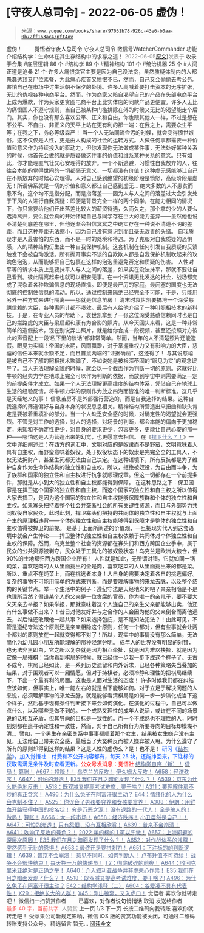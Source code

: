 # [守夜人总司令] - 2022-06-05 虚伪！

> 来源：[`www.yuque.com/books/share/97051b78-926c-43e6-b0aa-0b72ff163ac4/pft4ov`](https://www.yuque.com/books/share/97051b78-926c-43e6-b0aa-0b72ff163ac4/pft4ov)

<ne-p id="520f42f3293818f927861ebbd5b15da4_p_0" data-lake-id="520f42f3293818f927861ebbd5b15da4_p_0"><ne-text id="u07d96d1d" style="color: rgb(51, 51, 51);">虚伪！</ne-text></ne-p> <ne-p id="fefe612d909b57fd2dc78aa3ed0269e0" data-lake-id="fefe612d909b57fd2dc78aa3ed0269e0"><ne-text id="u94529526" ne-fontsize="12" style="color: rgb(255, 255, 255);">原创</ne-text><ne-text id="u5d5d40b8" ne-fontsize="14">觉悟者</ne-text><ne-text id="u9410338d" ne-fontsize="14">守夜人总司令</ne-text></ne-p> <ne-p id="901edb0a86bc9620cbce20239a4156a9" data-lake-id="901edb0a86bc9620cbce20239a4156a9"><ne-text id="uac62cdaa" ne-fontsize="14" ne-bold="true" style="color: rgb(51, 51, 51);">守夜人总司令</ne-text></ne-p> <ne-p id="caae2ab4b88e36f58cb2c75293b67481" data-lake-id="caae2ab4b88e36f58cb2c75293b67481"><ne-text id="ue7850d13" ne-fontsize="14" style="color: rgb(51, 51, 51);">微信号</ne-text><ne-text id="uae736681" ne-fontsize="14" style="color: rgb(51, 51, 51);">WatcherCommander</ne-text></ne-p> <ne-p id="2c3def018e884debb578fdbd40245bc5" data-lake-id="2c3def018e884debb578fdbd40245bc5"><ne-text id="u70cc37dd" ne-fontsize="14" style="color: rgb(51, 51, 51);">功能介绍</ne-text><ne-text id="u594218fd" ne-fontsize="14" style="color: rgb(51, 51, 51);">结构学：生命体在其生存结构中的求存之道！</ne-text></ne-p> <ne-p id="97f70b8bb01f307c600d51f7c8e650f2" data-lake-id="97f70b8bb01f307c600d51f7c8e650f2"><ne-text id="ub44810f7" style="color: rgb(140, 140, 140);">2022-06-05</ne-text>[<ne-text id="u5bab5e9f" ne-fontsize="14">原文</ne-text>](https://mp.weixin.qq.com/s?__biz=MzAxNDk1NjI2Mw==&mid=2247488528&idx=1&sn=041bf5c193f096b6551c0d5c5766ec8e&chksm=9b8a3798acfdbe8edef6f704c5f54e412541d707e1d9ad907e1fd34a4151fdb058e5920dd420#rd))<ne-text id="u351fa852" ne-fontsize="14" style="color: rgb(140, 140, 140);">发表于</ne-text></ne-p> <ne-p id="f36c55cf221bdc7a2a58234cc0d935bc" data-lake-id="f36c55cf221bdc7a2a58234cc0d935bc"><ne-text id="u36b3fc15" style="color: rgb(51, 51, 51);">收录于合集</ne-text></ne-p> <ne-p id="a99dea5b657314f491a03c191abbaa0c" data-lake-id="a99dea5b657314f491a03c191abbaa0c"><ne-text id="u7cb6bab4" style="color: rgb(51, 51, 51);">#底层逻辑 86 个</ne-text></ne-p> <ne-p id="c493e4e3d9020855d9e8d1b3b6be4d17" data-lake-id="c493e4e3d9020855d9e8d1b3b6be4d17"><ne-text id="ue8356441" style="color: rgb(51, 51, 51);">#结构学 89 个</ne-text></ne-p> <ne-p id="81cb0ad1f6b27ee1128747de86707e5e" data-lake-id="81cb0ad1f6b27ee1128747de86707e5e"><ne-text id="ub977c3ea" style="color: rgb(51, 51, 51);">#精神结构 101 个</ne-text></ne-p> <ne-p id="f91821559e10c9a42a0994a70e5e1609" data-lake-id="f91821559e10c9a42a0994a70e5e1609"><ne-text id="ub43379c6" style="color: rgb(51, 51, 51);">#统治机器 25 个</ne-text></ne-p> <ne-p id="64de78321695d81c5c89830f453e1aec" data-lake-id="64de78321695d81c5c89830f453e1aec"><ne-text id="u54180eb3" style="color: rgb(51, 51, 51);">#人间正道是沧桑 21 个</ne-text></ne-p> <ne-p id="4dab0274d8a9035dd6e558fbfda53dd5" data-lake-id="4dab0274d8a9035dd6e558fbfda53dd5"><ne-text id="ufca8a096" style="color: rgb(51, 51, 51);">许多人痛恨贪官主要是因为自己没法贪，虽然质疑体制内的人都愚蠢透顶又尸位素餐，为此痛心疾首又愤恨不已，然而，自己又会偷偷去考公务。害怕自己在市场中讨生活朝不保夕的处境。许多人高喊着要打击资本的无序扩张，无比的仇视各种电商平台。然而，作为商家又暗自渴望自己的产品在头部电商平台上成为爆款，作为买家更贪图电商平台上比实体店的同款产品更便宜。许多人无比的痛恨国人不遵守规则，当自己被某种门槛排除在外的时候又无比的渴望能走个后门。</ne-text><ne-text id="u6c4dc69e" ne-bold="true" style="color: rgb(51, 51, 51);">其实，你也没有那么喜欢公平、正义和自由，你也跟其他人一样，不过是想在不公平、不自由、非正义的天平上站在更有利的那一端：在我之上，需要众生平等；在我之下，务必等级森严！</ne-text></ne-p> <ne-p id="b2758a87766b435d6e6e3f77a32fc826" data-lake-id="b2758a87766b435d6e6e3f77a32fc826"><ne-text id="u5c625874" style="color: rgb(51, 51, 51);">当一个人无法同流合污的时候，就会变得愤世嫉俗。这不仅仅是人性，更是由人构成的社会的运转方式。</ne-text><ne-text id="u7ab18934" ne-bold="true" style="color: rgb(51, 51, 51);">人做任何事都需要一种价值和意义作为持续投入的驱动力，但你发现你无法做成某件事，无法处好某种关系的时候，你首先会做的就是质疑做这件事的价值和维系某种关系的意义。只有如此，你才能理直气壮又心安理得的放弃。一个不断逃避，习惯性自我放弃的人，往往会本能的觉得世间的一切都毫无意义，一切都没有价值！这种虚无感能够让自己在不断放弃的时候心安理得。人对自己感到绝望的初级阶段是愤怒，高级阶段是虚无！所谓佛系就是一切的价值和意义都让自己感到虚无…</ne-text></ne-p> <ne-p id="4295c5df417eb62c84bfe6e6e53a702d" data-lake-id="4295c5df417eb62c84bfe6e6e53a702d"><ne-text id="ufe8d47a8" style="color: rgb(51, 51, 51);">绝大多数的人不患贫而患不均，这个均不是指分配，而是指落差——因为人与人之间的落差过大会引发处于下风的人进行自我质疑：即便是背景完全一样的两个同学，在能力相同的情况下，你只需要给他们开出落差比较大的薪资待遇，久而久之，那个拿的少的人要么选择离开，要么就会真的开始怀疑自己与同学存在巨大的能力差异——虽然他也说不清楚到底差在哪里，但他逐渐会相信冥冥之中确实存在一种说不清道不明的差距，而且这种差距无法缩小，因为自己没有意识到而且毫无改善的头绪。</ne-text></ne-p> <ne-p id="ced35300d8d05f800d6471e8b32b2090" data-lake-id="ced35300d8d05f800d6471e8b32b2090"><ne-text id="ud4930756" style="color: rgb(51, 51, 51);">自我质疑才是人最害怕的东西，而不是一时的处境和待遇。为了克服对自我质疑的恐惧感，人的精神结构衍生出一种自我保护机制。这套机制在任何引发自我质疑的反馈触发下会被自动激活。所有抛开事实不谈的自欺欺人都是自我保护机制吹起来的玫瑰色泡泡，从而能够把自己包裹在这样的泡泡里避免否定和质疑的伤害。</ne-text></ne-p> <ne-p id="ef742de16e278bdff40448b0b41b6471" data-lake-id="ef742de16e278bdff40448b0b41b6471"><ne-text id="u3f5cfad5" style="color: rgb(51, 51, 51);">人性对平等的诉求本质上是要抹平人与人之间的落差，如果实在没法抹平，那就不要让自己看到。彼此隔离起来也就可以相安无事。在一个资讯无比发达的社会，战场都变成了混杂着各种欺骗信息的现场直播。即便是最严厉的家庭，最闭塞的国度也无法彻底的控制住信息的流动。所以，通过控制来隔绝已经完全不可能，于是，只能用另外一种方式来进行隔离——那就是信息茧房！</ne-text></ne-p> <ne-p id="a4389fc2e310f4269e7b904489cf9752" data-lake-id="a4389fc2e310f4269e7b904489cf9752"><ne-text id="u51d634a3" style="color: rgb(51, 51, 51);">清末时袁世凯要搞垮一个深受慈禧信赖的大臣，各种离间计都不凑效。最后有人给他介绍了一种叫照相技术的新科技。于是，在专业人员的帮助下，袁世凯拿到了一张这位深受慈禧信赖同时也是自己的拦路虎的大臣与梁启超和康有为合影的照片。从今天回头来看，这是一种非常简单的造假技术，现在别说弄出照片，就是给你合成一段视频，甚至还按照对方彼此的声音配上一段‘私下里的谈话”都非常简单。然而，当年的人不清楚照片还能造假。眼见为实嘛！帝国的末期，风雨飘渺，对于掌握重权力又有影响力的大臣，慈禧的信任本来就余额不足，而且首鼠两端的“证据确凿”，这还得了！</ne-text></ne-p> <ne-p id="7d8f52049e6016211b737f40a16d788a" data-lake-id="7d8f52049e6016211b737f40a16d788a"><ne-text id="u8f075c10" style="color: rgb(51, 51, 51);">与其说慈禧是被自己不了解的照相技术欺骗了，不如说她是被根深蒂固的“眼见为实”的观念误导了。当人无法理解全貌的时候，就会以一个截面作为判断一切的原则。这就好比牛顿的经典力学在地球上完全可以作为判断的依据，而放到宇宙中则需要满足一定的前提条件才成立。如果一个人无法理解更高维度的结构体系，凭借自己在地球上生活的经验反馈，将牛顿力学的原则作为放之四海而皆准的唯一判断标准。这几乎是天经地义的事！</ne-text></ne-p> <ne-p id="e7a9ce15dd34212fcb65d101ab39514f" data-lake-id="e7a9ce15dd34212fcb65d101ab39514f"><ne-text id="ufe21a951" style="color: rgb(51, 51, 51);">信息茧房不是外部强行营造的，而是自我选择的结果。这种自我选择的筛选偏好与自身本身的状况息息相关。精神结构所营造出来扭曲和缺失肯定是要被着重填补的部分。当一个人缺乏安全感的时候，对确定性的渴望就会更强烈。不管是对工作的选择，对人的选择，对场景的判断，都会本能的偏向于更加稳定，未知和不确定性更少，对自身的要求更少，包容更多，更能让自己心安的那一种——哪怕这是人为营造出来的幻觉，也更愿意去相信。</ne-text></ne-p> <ne-p id="911edf2e000fa42c55ef4011b9b179f2" data-lake-id="911edf2e000fa42c55ef4011b9b179f2"><ne-text id="u7b54433f" style="color: rgb(51, 51, 51);">在《</ne-text>[<ne-text id="ub012dc44" style="color: rgb(87, 107, 149);">捍卫什么？！</ne-text>](http://mp.weixin.qq.com/s?__biz=MzAxNDk1NjI2Mw==&mid=2247488519&idx=1&sn=06b98ba52df5b8d8157bc8488d22559b&chksm=9b8a378facfdbe99cc0f6f3df47fcfb5faf4f2311076753fb65a712dcfcb46b87e1df4028b84&scene=21#wechat_redirect)<ne-text id="ua536e52d" style="color: rgb(51, 51, 51);">》一文中详细阐述过：</ne-text><ne-text id="ub877681a" style="color: rgb(34, 34, 34);">在西方的词汇中，文明对应的是奴隶而不是野蛮，文明意味着人具有自主权，而野蛮意味着奴役。处于奴役状态下的奴隶是完完全全的工具人，不仅无法拥财产，甚至生死都无法由自己决定。在这种语境下，所有反抗都是为了维护自身作为生命体结构的独立性和自主权。所以，拒绝被奴役，为自由而斗争，为了族群和国家的独立性和自主权进行抗争就顺理成章。但这一切都存在一个前提条件，那就是从小到大的独立性和自主权都能得到保障。</ne-text></ne-p> <ne-p id="5e0052f8c6d66891a5d59ed93b2ac170" data-lake-id="5e0052f8c6d66891a5d59ed93b2ac170"><ne-text id="ue9b2a452" style="color: rgb(34, 34, 34);">在这种思路之下：</ne-text><ne-text id="u187dc1c2" ne-bold="true" style="color: rgb(34, 34, 34);">保卫国家是在捍卫这个国家的独立性和自主权，而这个国家的独立性和自主权之所以值得大家去捍卫，是因为这个国家的独立性和自主权能够保障族群和个体的独立性和自主权。</ne-text><ne-text id="u4cbf9be6" style="color: rgb(34, 34, 34);">如果寡头把持着整个社会并垄断社会的所有关键性资源，而且与外部势力共同奴役自家民众，此时此刻，捍卫寡头们把持的共同体的独立性和自主权就与上面产生的原理相违背——个体的独立性和自主权能够得到保障才是整体的独立性和自主权值得被捍卫的前提。</ne-text></ne-p> <ne-p id="df68eb5c60f1c942aa60e6d65441d207" data-lake-id="df68eb5c60f1c942aa60e6d65441d207"><ne-text id="u87d50fdd" style="color: rgb(34, 34, 34);">是基于上面所阐述的价值观，一旦把现实代入到这套语境中就会产生悖论——捍卫整体的独立性和自主权依赖于共同体对个体独立性和自主权的保障。然而，乌克兰整个社会的资源都在寡头们和西方跨国企业手中，属于民众的公共资源被剥夺，民众处于工具化的被奴役状态！乌克兰是欧洲大粮仓，但 90%的土地都归西方跨国企业所有！</ne-text></ne-p> <ne-p id="e291babc8d72fcf25985148940a6a410" data-lake-id="e291babc8d72fcf25985148940a6a410"><ne-text id="ue86aefac" style="color: rgb(34, 34, 34);">人性就是如此，无所谓对错。它就如同一锅炖菜，喜欢吃肉的人从里面挑出的全是肉，喜欢吃菜的人从里面挑出来的都是菜。所以，重点不在炖菜上，而在挑选者本身！人自身的需要决定着各自的挑选偏好。</ne-text></ne-p> <ne-p id="f8bbba39d9c7e20bc241e71f783927f2" data-lake-id="f8bbba39d9c7e20bc241e71f783927f2"><ne-text id="u4d6ad03d" style="color: rgb(34, 34, 34);">复杂的事物不可能用简单的方式来判断，而是要理解事物的来龙去脉，以及整个结构的关键节点。举一个生活中的例子：遵纪守法是天经地义的吧？亲亲相隐是不是也理所当然？假设某个人的父亲是一位贪腐的官员，作为唯一的亲儿子，要不要大义灭亲去举报？如果举报，那就意味着这个人连自己的亲生父亲都能够出卖，他还有什么事做不出来？！昔日对他友好并与之合作的人会因为他的父亲倒台而离他远去，以后谁还敢跟他一起共事？如果选择包庇，是不是知法犯法？！由此可见，不管是遵纪守法这个原则还是亲亲相隐这个原则，任何一个都对，但有些事就会让两个都对的原则放在一起就变得都不对了！所以，现实中的事情没有那么简单，无法简化为幼儿园小朋友所能理解的那种泾渭分明。</ne-text></ne-p> <ne-p id="39cd3507baadd56ed67e4c9ff66fba22" data-lake-id="39cd3507baadd56ed67e4c9ff66fba22"><ne-text id="u889f209f" style="color: rgb(34, 34, 34);">成年人的世界没有明显的对错，也无法非黑即白，它之所以复杂就是因为相互牵扯，就是因为难以抉择，就是因为它像一局残棋：当你看到棋局的时候，就已经你一步我一步下成这个样子了。无古不成今，棋局已经如此，是一系列历史遗留和内外诉求，已经各种策略失当叠加的结果，对于围观者可以一厢情愿，但对于持棋者，必须冷静和理性的把棋局继续下，下出一个最有利的局面。这也是人面对生活的态度！</ne-text></ne-p> <ne-p id="f1a0243fa31264c2e999c1569992f373" data-lake-id="f1a0243fa31264c2e999c1569992f373"><ne-text id="u5fc582c6" style="color: rgb(34, 34, 34);">许多时候我们都在纠结应该如何，但事实上，唯一能左右的就是当下能够如何。对于立足于解决问题的人来说，必须理解事物的来龙去脉，就是能够看清棋局是如何一步一步演化成当下这个样子，然后基于现有条件判断接下来会如何演化。在演化的过程中，自己可以做点什么，以及哪些是做不到的。</ne-text><ne-text id="ue8627a0a" ne-bold="true" style="color: rgb(34, 34, 34);">一个成熟又理性的成年人说话，或许在不同的场景说的话相互矛盾，但其导向的目标是一致性的。而一个不成熟也不理性的人，时时刻刻都在追寻确定性和一致性，然而，对于自己所有行为所要导向的目标却模糊不清… </ne-text> <ne-text id="ua0ba5504" style="color: rgb(34, 34, 34);">譬如，一个男生在亲密关系中事事都顺着那个女生，结果被女生嫌弃没有主见，无法给自己带来安全感，最后当了大冤种反而被人嫌弃被人甩。为什么遵守了所有的原则却得到这样的结果？这是人性的虚伪么？是！也不是！</ne-text></ne-p> <ne-p id="7d3a13eccc849fbc515e7fb1a08f3fd8" data-lake-id="7d3a13eccc849fbc515e7fb1a08f3fd8"><ne-text id="ufebd962e" ne-bold="true" style="color: rgb(0, 82, 255);">研习《</ne-text>[<ne-text id="ufc10a28c" ne-bold="true" style="color: rgb(87, 107, 149);">结构学</ne-text>](https://mp.weixin.qq.com/mp/appmsgalbum?action=getalbum&album_id=1318317199878225920&__biz=MzAxNDk1NjI2Mw==#wechat_redirect)<ne-text id="udb8504d4" ne-bold="true" style="color: rgb(0, 82, 255);">》，加入觉悟社：付费和不公开内容都有，每天 25 块，还能挣回来，下注标的获取需满足条件及时查看更新。</ne-text><ne-text id="u032b58eb" ne-bold="true" style="color: rgb(255, 0, 0);">公众号发消息：觉悟社</ne-text></ne-p> <ne-p id="430fcee39a2d5ee245c4e20b857065fd" data-lake-id="430fcee39a2d5ee245c4e20b857065fd">[<ne-text id="u5b72371c" ne-bold="true" style="color: rgb(87, 107, 149);">结构学自序（新）！</ne-text>](http://mp.weixin.qq.com/s?__biz=MzIzMDYwOTM0Mg==&mid=2247485283&idx=1&sn=aa2b8554b8e5040f8f959636feaa06a3&chksm=e8b19fb2dfc616a430aa381b8da0815311244e694a69809cd92d0602ac34cfe5f1f419b3745e&scene=21#wechat_redirect)</ne-p> <ne-p id="68f263db28438ecfc69ecd000565a8c7" data-lake-id="68f263db28438ecfc69ecd000565a8c7">[<ne-text id="u44a6a8c4" ne-bold="true" style="color: rgb(87, 107, 149);">做局！</ne-text>](http://mp.weixin.qq.com/s?__biz=MzAxNDk1NjI2Mw==&mid=2247488230&idx=1&sn=86e717386c0aa06a0a4bbf4f9ec117aa&chksm=9b8a316eacfdb878aae8ed4ea6817620cc3ac62d7815fdfd85606464c3f2d79fcf2ce72dec77&scene=21#wechat_redirect)</ne-p> <ne-p id="fd3a65f057811dd7cb98b5e0b67ce0a4" data-lake-id="fd3a65f057811dd7cb98b5e0b67ce0a4">[<ne-text id="uf13908de" ne-bold="true" style="color: rgb(87, 107, 149);">算账！</ne-text>](http://mp.weixin.qq.com/s?__biz=MzAxNDk1NjI2Mw==&mid=2247488259&idx=1&sn=2b72f3c0199cdacaa8e48eb9ad30f809&chksm=9b8a308bacfdb99d72ebcd3aaf0015c889b88f4598b093719ee8765aa8be3b3caaad95a445ae&scene=21#wechat_redirect)</ne-p> <ne-p id="28c678b3bbc9ac45c944a737e4ce1065" data-lake-id="28c678b3bbc9ac45c944a737e4ce1065">[<ne-text id="uf388130a" ne-bold="true" style="color: rgb(87, 107, 149);">A667：投降！！</ne-text>](http://mp.weixin.qq.com/s?__biz=MzIzMDYwOTM0Mg==&mid=2247487227&idx=1&sn=3567bf6c0c6612ccf84993824f8cc40f&chksm=e8b1962adfc61f3cff8d335a562ea28615e58579d460d2f65148f46a6311ad5257411d96f655&scene=21#wechat_redirect)</ne-p> <ne-p id="723e31f30f84f5e69cfc769d8401a4d2" data-lake-id="723e31f30f84f5e69cfc769d8401a4d2">[<ne-text id="uf3945c69" ne-bold="true" style="color: rgb(87, 107, 149);">乌克兰的反攻！</ne-text>](http://mp.weixin.qq.com/s?__biz=MzIzMDYwOTM0Mg==&mid=2247487192&idx=1&sn=02b41bfa6bcfa8c503bac90158886b86&chksm=e8b19609dfc61f1fdb5a8fa6032a0013cd18ff59bdaf308e99096f08813d3b24cc6f361dac6d&scene=21#wechat_redirect)</ne-p> <ne-p id="91a49405c7dcb18cbd3ba71388a6dc43" data-lake-id="91a49405c7dcb18cbd3ba71388a6dc43">[<ne-text id="uacd22e78" ne-bold="true" style="color: rgb(87, 107, 149);">伊久姆大反攻！</ne-text>](http://mp.weixin.qq.com/s?__biz=MzIzMDYwOTM0Mg==&mid=2247487223&idx=1&sn=ab3169d841cb6e53507fb5ede0eca8bc&chksm=e8b19626dfc61f306c1786e5cd2a2898cc68c6809f9a8a6b0b16a5891a233ac2653038772039&scene=21#wechat_redirect)</ne-p> <ne-p id="639d1770023af98fd2e4f1c917281546" data-lake-id="639d1770023af98fd2e4f1c917281546">[<ne-text id="u6393f2bf" ne-bold="true" style="color: rgb(87, 107, 149);">A658：经济秩序！</ne-text>](http://mp.weixin.qq.com/s?__biz=MzIzMDYwOTM0Mg==&mid=2247487179&idx=1&sn=12ad76a2b6a86d4dc52eb515f2b00500&chksm=e8b1961adfc61f0c30f16b60b87e2fcd3142b4a788c2ae81604f02182574c50b54c1d9e2974d&scene=21#wechat_redirect)</ne-p> <ne-p id="eb158bed0958e27c7cde7af24dc8b02b" data-lake-id="eb158bed0958e27c7cde7af24dc8b02b">[<ne-text id="uf397697b" style="color: rgb(87, 107, 149);">A647：可怕的渗透！</ne-text>](http://mp.weixin.qq.com/s?__biz=MzAxNDk1NjI2Mw==&mid=2247488112&idx=1&sn=d2cdb1bbea5f7a7248e4ba132c2ad922&chksm=9b8a31f8acfdb8ee225327ff157e56571bbf63b8958ad6c47d7da000b5da90fa01379222c8e1&scene=21#wechat_redirect)</ne-p> <ne-p id="a0ec5fc95287c2f64347559b97b9fb2e" data-lake-id="a0ec5fc95287c2f64347559b97b9fb2e">[<ne-text id="ub3b60d26" ne-bold="true" style="color: rgb(87, 107, 149);">E35:我们在月之暗面发现了什么？！</ne-text>](http://mp.weixin.qq.com/s?__biz=MzIzMDYwOTM0Mg==&mid=2247486632&idx=1&sn=170aeff87eb36dce354c8b2437f4b27f&chksm=e8b19479dfc61d6f08e6492954a528f20387fe2fa925747cf2b504d2bc69084f24495e972e41&scene=21#wechat_redirect)</ne-p> <ne-p id="f686328d684b388e9856ca250e115917" data-lake-id="f686328d684b388e9856ca250e115917">[<ne-text id="u9aed7efc" style="color: rgb(87, 107, 149);">A539：京东为什么能绝地反击！</ne-text>](http://mp.weixin.qq.com/s?__biz=MzIzMDYwOTM0Mg==&mid=2247486752&idx=1&sn=3a967e3288db5b7d924e36914086e534&chksm=e8b195f1dfc61ce7c971386eb678d7da286167d0f52fdd51989049844b0a550cc58e00552d2e&scene=21#wechat_redirect)</ne-p> <ne-p id="ccca654c3fde3339d79e23cb38ffb52c" data-lake-id="ccca654c3fde3339d79e23cb38ffb52c">[<ne-text id="u21aadc57" ne-bold="true" style="color: rgb(87, 107, 149);">A518：既双减又提高考试难度，要干啥？!</ne-text>](http://mp.weixin.qq.com/s?__biz=MzIzMDYwOTM0Mg==&mid=2247486528&idx=1&sn=837ef39e3c0b47ac84d5096690555ae7&chksm=e8b19491dfc61d87292daf575c1e7c95b3f0543f313b65c7ad4ab369603833704304ec7451d7&scene=21#wechat_redirect)</ne-p> <ne-p id="90f433eab1365686306bd133d4cc26b3" data-lake-id="90f433eab1365686306bd133d4cc26b3">[<ne-text id="ufafd3957" style="color: rgb(87, 107, 149);">A311：要理解住房不炒的真正含义！</ne-text>](http://mp.weixin.qq.com/s?__biz=MzIzMDYwOTM0Mg==&mid=2247484959&idx=1&sn=090583ec50bfd9febec1de463c2672f6&chksm=e8b19ecedfc617d8629080f6745c8de013cfe875de26eef6767b2d5c10782650223ed15f807b&scene=21#wechat_redirect)</ne-p> <ne-p id="fa023db3f9c053813dceb3eca48f4be0" data-lake-id="fa023db3f9c053813dceb3eca48f4be0">[<ne-text id="u5ac02c59" style="color: rgb(87, 107, 149);">A496：为什么兔子在阿富汗很主动？</ne-text>](http://mp.weixin.qq.com/s?__biz=MzIzMDYwOTM0Mg==&mid=2247486278&idx=1&sn=40d09857088bebd3c70bec1c7a500f06&chksm=e8b19397dfc61a810125242c8e395330f934390eb50bd54053ecd3f31ddc91de4e429c0f693a&scene=21#wechat_redirect)</ne-p> <ne-p id="5cd2b52d75879dd578d047e48036e279" data-lake-id="5cd2b52d75879dd578d047e48036e279">[<ne-text id="u5f80a718" style="color: rgb(87, 107, 149);">E44：情绪化的人为什么会克制不住？！</ne-text>](http://mp.weixin.qq.com/s?__biz=MzIzMDYwOTM0Mg==&mid=2247487062&idx=1&sn=c1af22f2f5d1e79f7245b826bfaf1f30&chksm=e8b19687dfc61f91468cf22b77c0e221d45054df37b2b602c331eb328b5d46802c69e0d87722&scene=21#wechat_redirect)</ne-p> <ne-p id="01fb4d005b4ccaa78adf947f3627d3cc" data-lake-id="01fb4d005b4ccaa78adf947f3627d3cc">[<ne-text id="udc8c39cd" style="color: rgb(87, 107, 149);">A525：你误会了男孩要穷养和女孩要富养！</ne-text>](http://mp.weixin.qq.com/s?__biz=MzIzMDYwOTM0Mg==&mid=2247486714&idx=1&sn=693d4c55ab2f0ecdebf06c4807848908&chksm=e8b1942bdfc61d3d1d76c11adb860b1b02f1ab58e48ba3349677a44a563764e09d7eb35f930d&scene=21#wechat_redirect)</ne-p> <ne-p id="0e7ae49c67d4fae4dac121b96b5b7c65" data-lake-id="0e7ae49c67d4fae4dac121b96b5b7c65">[<ne-text id="u1d69dbbc" style="color: rgb(87, 107, 149);">A388：伊朗：用鲜血开路获得中国的投名状！</ne-text>](http://mp.weixin.qq.com/s?__biz=MzIzMDYwOTM0Mg==&mid=2247485591&idx=1&sn=a8443453e3caf1f201006eeec8e6e539&chksm=e8b19046dfc61950e63e29bb93049ce90b3228913e9ecee99a2f01b8fdda7cd8966a054241a9&scene=21#wechat_redirect)</ne-p> <ne-p id="e05fa6305fcc88924dd114f028176fec" data-lake-id="e05fa6305fcc88924dd114f028176fec">[<ne-text id="u56d46b89" style="color: rgb(87, 107, 149);">穷是万恶之源！</ne-text>](http://mp.weixin.qq.com/s?__biz=MzAxNDk1NjI2Mw==&mid=2247483823&idx=1&sn=e54ebe9891b302dc0bf1815c76ccf8b7&chksm=9b8a2227acfdab31a05e273addd9159d4b8263d58d3c58bf214841c8189157519719c3427306&scene=21#wechat_redirect)</ne-p> <ne-p id="24d30505af634f1a552221c953e243d7" data-lake-id="24d30505af634f1a552221c953e243d7">[<ne-text id="ud22bfa5f" style="color: rgb(87, 107, 149);">没有退路的一代人！</ne-text>](http://mp.weixin.qq.com/s?__biz=MzAxNDk1NjI2Mw==&mid=2247486533&idx=1&sn=a0d5cce0656aad467148e0642eb85a00&chksm=9b8a2fcdacfda6db79857186e953a089baf1fb678b2b071cf101c5a26e7fb9768474c94243ca&scene=21#wechat_redirect)</ne-p> <ne-p id="d74a15ce0ba09f488507e1138688fa46" data-lake-id="d74a15ce0ba09f488507e1138688fa46">[<ne-text id="ueb5aa14e" style="color: rgb(87, 107, 149);">全是骗人的！</ne-text>](http://mp.weixin.qq.com/s?__biz=MzAxNDk1NjI2Mw==&mid=2247488130&idx=1&sn=5fe267832478f7d2cb6b09a120555e5b&chksm=9b8a310aacfdb81c8fc93b00e05cfdaa2da89f21513f198ae2233f007a4f9e7747c86595239c&scene=21#wechat_redirect)</ne-p> <ne-p id="00e8f3fdb4b7d694ca7bcc818e4e2836" data-lake-id="00e8f3fdb4b7d694ca7bcc818e4e2836">[<ne-text id="ue4061ae8" style="color: rgb(87, 107, 149);">做局！</ne-text>](http://mp.weixin.qq.com/s?__biz=MzAxNDk1NjI2Mw==&mid=2247488230&idx=1&sn=86e717386c0aa06a0a4bbf4f9ec117aa&chksm=9b8a316eacfdb878aae8ed4ea6817620cc3ac62d7815fdfd85606464c3f2d79fcf2ce72dec77&scene=21#wechat_redirect)</ne-p> <ne-p id="dd9a3b243ed73958573ea011a4709f8b" data-lake-id="dd9a3b243ed73958573ea011a4709f8b">[<ne-text id="ue039a11b" style="color: rgb(87, 107, 149);">算账！</ne-text>](http://mp.weixin.qq.com/s?__biz=MzAxNDk1NjI2Mw==&mid=2247488259&idx=1&sn=2b72f3c0199cdacaa8e48eb9ad30f809&chksm=9b8a308bacfdb99d72ebcd3aaf0015c889b88f4598b093719ee8765aa8be3b3caaad95a445ae&scene=21#wechat_redirect)</ne-p> <ne-p id="b87c8e5191089f870f0bd816e2559db2" data-lake-id="b87c8e5191089f870f0bd816e2559db2">[<ne-text id="u7e1b83f3" style="color: rgb(87, 107, 149);">A666：大一统市场！</ne-text>](http://mp.weixin.qq.com/s?__biz=MzIzMDYwOTM0Mg==&mid=2247487245&idx=1&sn=f82b8a48375f5a816678a056d1ca0aae&chksm=e8b197dcdfc61eca787ba08a03a27d2e0a2e58c1c8564fe0548d2a1ff46509f8f377893e2728&scene=21#wechat_redirect)</ne-p> <ne-p id="1683236e55a94a70fce7bf7cb36b6acd" data-lake-id="1683236e55a94a70fce7bf7cb36b6acd">[<ne-text id="u0c99bd6b" ne-bold="true" style="color: rgb(87, 107, 149);">A658：经济秩序！</ne-text>](http://mp.weixin.qq.com/s?__biz=MzIzMDYwOTM0Mg==&mid=2247487179&idx=1&sn=12ad76a2b6a86d4dc52eb515f2b00500&chksm=e8b1961adfc61f0c30f16b60b87e2fcd3142b4a788c2ae81604f02182574c50b54c1d9e2974d&scene=21#wechat_redirect)</ne-p> <ne-p id="10eb2e0879754eab5993de6f871a39ae" data-lake-id="10eb2e0879754eab5993de6f871a39ae">[<ne-text id="u6e59f312" style="color: rgb(87, 107, 149);">小丑居然是自己！！</ne-text>](http://mp.weixin.qq.com/s?__biz=MzAxNDk1NjI2Mw==&mid=2247488135&idx=1&sn=55e611eea7203a0b5db03bf97ef6fb53&chksm=9b8a310facfdb8195803cc833b8defe1a107a60b9014e10d7b91f809a2d7781c820ae84f9e9a&scene=21#wechat_redirect)</ne-p> <ne-p id="f2ee0dc7fdc366b282e6436ee424c973" data-lake-id="f2ee0dc7fdc366b282e6436ee424c973">[<ne-text id="uc4eb715a" style="color: rgb(87, 107, 149);">A647：可怕的渗透！</ne-text>](http://mp.weixin.qq.com/s?__biz=MzAxNDk1NjI2Mw==&mid=2247488112&idx=1&sn=d2cdb1bbea5f7a7248e4ba132c2ad922&chksm=9b8a31f8acfdb8ee225327ff157e56571bbf63b8958ad6c47d7da000b5da90fa01379222c8e1&scene=21#wechat_redirect)</ne-p> <ne-p id="41a6e67925c106121539124c440844a6" data-lake-id="41a6e67925c106121539124c440844a6">[<ne-text id="ubb1a77ce" style="color: rgb(87, 107, 149);">只有怨恨，没有互相欣赏！</ne-text>](http://mp.weixin.qq.com/s?__biz=MzAxNDk1NjI2Mw==&mid=2247488211&idx=1&sn=73ad89d15a2aaee80830cc5c69de6c58&chksm=9b8a315bacfdb84d0bfeb48b3a272efbc5bd4a109ba8c183dbbc75aa85e0a62dec457694d9eb&scene=21#wechat_redirect)</ne-p> <ne-p id="d9b874580b06cf7549fa1b586e1616b4" data-lake-id="d9b874580b06cf7549fa1b586e1616b4">[<ne-text id="ue2eb4b8a" ne-bold="true" style="color: rgb(87, 107, 149);">A639：普京不会崩溃！</ne-text>](http://mp.weixin.qq.com/s?__biz=MzAxNDk1NjI2Mw==&mid=2247488084&idx=1&sn=7c8d1370795dc6496c224b27c0137762&chksm=9b8a31dcacfdb8ca47772d583074c0ce9e16f2a9a2d3a27359cb26cb851d21da814506f6a3df&scene=21#wechat_redirect)</ne-p> <ne-p id="d1b55cbb11e492590a33f46893a9ea49" data-lake-id="d1b55cbb11e492590a33f46893a9ea49">[<ne-text id="ued0e8644" ne-bold="true" style="color: rgb(87, 107, 149);">A641：吹响了反攻的号角？！</ne-text>](http://mp.weixin.qq.com/s?__biz=MzAxNDk1NjI2Mw==&mid=2247488089&idx=1&sn=c532b7b5b38bb03828c600669804f8cc&chksm=9b8a31d1acfdb8c77d656a7aaf9d77c03603864118e10553cfdfde1061229392a21ea728b8b0&scene=21#wechat_redirect)</ne-p> <ne-p id="ec1c3af0dac26c75f3c57b75f414820e" data-lake-id="ec1c3af0dac26c75f3c57b75f414820e">[<ne-text id="ue14c20a5" style="color: rgb(87, 107, 149);">2022 年的标的 1 可以先撤！</ne-text>](http://mp.weixin.qq.com/s?__biz=MzAxNDk1NjI2Mw==&mid=2247488307&idx=1&sn=53e8829e2dee94d286e18bd6ee007c50&chksm=9b8a30bbacfdb9ada1b207e0e256b291b5e39bda02967f32247cac4ff11654ed8f85721d3b6a&scene=21#wechat_redirect)</ne-p> <ne-p id="5d4edfb5234cdf38181eb11ef174c50b" data-lake-id="5d4edfb5234cdf38181eb11ef174c50b">[<ne-text id="u8a7f51f2" style="color: rgb(87, 107, 149);">A657：上海问题的深层次原因！</ne-text>](http://mp.weixin.qq.com/s?__biz=MzAxNDk1NjI2Mw==&mid=2247488340&idx=1&sn=bb9bfe020176a436e7cad11092756510&chksm=9b8a30dcacfdb9ca404fcb8fa4a5d9f0c13d42875763a9f8ccc28b3c8d9f3fa0868c968026c4&scene=21#wechat_redirect)</ne-p> <ne-p id="186def1119ebb2b7ae11a17b77349abe" data-lake-id="186def1119ebb2b7ae11a17b77349abe">[<ne-text id="uf4f851e5" ne-bold="true" style="color: rgb(87, 107, 149);">E35:我们在月之暗面发现了什么？！</ne-text>](http://mp.weixin.qq.com/s?__biz=MzIzMDYwOTM0Mg==&mid=2247486632&idx=1&sn=170aeff87eb36dce354c8b2437f4b27f&chksm=e8b19479dfc61d6f08e6492954a528f20387fe2fa925747cf2b504d2bc69084f24495e972e41&scene=21#wechat_redirect)</ne-p> <ne-p id="2249d03454e065ad186e768419c2d399" data-lake-id="2249d03454e065ad186e768419c2d399">[<ne-text id="u645404d5" style="color: rgb(87, 107, 149);">A652：对作战体系的浅释！</ne-text>](http://mp.weixin.qq.com/s?__biz=MzAxNDk1NjI2Mw==&mid=2247488275&idx=1&sn=9e3ef60d6200664ea8d0eb547ba86709&chksm=9b8a309bacfdb98d5443735b057b83eae59864631e24f285972c496290ca378b2bbf5f6ab94f&scene=21#wechat_redirect)</ne-p> <ne-p id="4948eaed6bec713dda2f1abf0ca2ce91" data-lake-id="4948eaed6bec713dda2f1abf0ca2ce91">[<ne-text id="u06a483e3" style="color: rgb(87, 107, 149);">突然感到无比的恐惧！</ne-text>](http://mp.weixin.qq.com/s?__biz=MzAxNDk1NjI2Mw==&mid=2247488317&idx=1&sn=d702e629c4c60c02610df2bc5ca43f72&chksm=9b8a30b5acfdb9a3c17a37b060013361b6f4de3e53e66b2942efd9b00d32692ab63859e68dcd&scene=21#wechat_redirect)</ne-p> <ne-p id="2504997105eb9345066fce43a1a982d5" data-lake-id="2504997105eb9345066fce43a1a982d5">[<ne-text id="ub5d291e3" style="color: rgb(87, 107, 149);">A653：最终还是要拼刺刀！</ne-text>](http://mp.weixin.qq.com/s?__biz=MzAxNDk1NjI2Mw==&mid=2247488287&idx=1&sn=a06675f122e711c5d227a76bf61b4c2a&chksm=9b8a3097acfdb98177c380ec03bf9c0225bbc33bc6846dd2840cc3ac1f93b279ffe6f61c90c7&scene=21#wechat_redirect)</ne-p> <ne-p id="5974c1d0ca1657bac2b8dff7bb73dac0" data-lake-id="5974c1d0ca1657bac2b8dff7bb73dac0">[<ne-text id="ua37db63c" style="color: rgb(87, 107, 149);">A651：下注标的的判断逻辑！</ne-text>](http://mp.weixin.qq.com/s?__biz=MzAxNDk1NjI2Mw==&mid=2247488267&idx=1&sn=575aa2951897037ac2b4438cfca0e6ac&chksm=9b8a3083acfdb9953506ee664bf136a7509dadff35769dd996f3f34a992e1eff0d49e186e3cb&scene=21#wechat_redirect)</ne-p> <ne-p id="1c172cc0243106a5edcd6003bc1efa6c" data-lake-id="1c172cc0243106a5edcd6003bc1efa6c">[<ne-text id="uef278c47" style="color: rgb(87, 107, 149);">A639：普京不会崩溃！</ne-text>](http://mp.weixin.qq.com/s?__biz=MzAxNDk1NjI2Mw==&mid=2247488084&idx=1&sn=7c8d1370795dc6496c224b27c0137762&chksm=9b8a31dcacfdb8ca47772d583074c0ce9e16f2a9a2d3a27359cb26cb851d21da814506f6a3df&scene=21#wechat_redirect)</ne-p> <ne-p id="0919708d2049dae29be62852cae9b924" data-lake-id="0919708d2049dae29be62852cae9b924">[<ne-text id="ua08f95df" style="color: rgb(87, 107, 149);">意见不同时，如何判断人！</ne-text>](http://mp.weixin.qq.com/s?__biz=MzAxNDk1NjI2Mw==&mid=2247488223&idx=1&sn=4860be32308a7b853142c8d799d2b678&chksm=9b8a3157acfdb841242ae974e7ea0dc1582191bb60e7ad12f98c37506e7ddcd62410d67707fc&scene=21#wechat_redirect)</ne-p> <ne-p id="c585cb6f384233759f1cea6cb03230a5" data-lake-id="c585cb6f384233759f1cea6cb03230a5">[<ne-text id="ua0e15ec3" style="color: rgb(87, 107, 149);">卢布升值不可持续！</ne-text>](https://mp.weixin.qq.com/s?__biz=MzAxNDk1NjI2Mw==&mid=2247488186&idx=1&sn=bbaac79bae71799e8140c217bbb9a108&scene=21#wechat_redirect)</ne-p> <ne-p id="ca484ad2f047ad1707beae09f805ecbb" data-lake-id="ca484ad2f047ad1707beae09f805ecbb">[<ne-text id="ub3f32a21" style="color: rgb(87, 107, 149);">战争不会很快结束！</ne-text>](https://mp.weixin.qq.com/s?__biz=MzAxNDk1NjI2Mw==&mid=2247488182&idx=1&sn=3d07cd83b71988dd378865d6e40adbec&scene=21#wechat_redirect)</ne-p> <ne-p id="834b3fd918e107012d529b72db6edeaa" data-lake-id="834b3fd918e107012d529b72db6edeaa">[<ne-text id="u52ad0088" style="color: rgb(87, 107, 149);">每天挣一万的快递员！</ne-text>](http://mp.weixin.qq.com/s?__biz=MzAxNDk1NjI2Mw==&mid=2247488271&idx=1&sn=9115c88f9395acc716687773c9ed6a08&chksm=9b8a3087acfdb9913982c31f3b629f39b9c42dd89579cd53d92508fc7f69af6c752cc5b9ba90&scene=21#wechat_redirect)</ne-p> <ne-p id="9cb977356e179cf398dbab61c75dcfa4" data-lake-id="9cb977356e179cf398dbab61c75dcfa4">[<ne-text id="u5edd4a59" style="color: rgb(87, 107, 149);">T2：彻底破碎的前夜！</ne-text>](http://mp.weixin.qq.com/s?__biz=MzAxNDk1NjI2Mw==&mid=2247488278&idx=1&sn=c42101c9a0c0511fef22322ddbdab45c&chksm=9b8a309eacfdb98893b2ce26720b8293337822bddcfdd3ee7972f7b10c09f6627341477879f2&scene=21#wechat_redirect)</ne-p> <ne-p id="f92a0441975484253f1d6b3f2fbf42dc" data-lake-id="f92a0441975484253f1d6b3f2fbf42dc">[<ne-text id="uc78a612c" ne-bold="true" style="color: rgb(87, 107, 149);">A644：收回克里米亚绝对是正确之举！</ne-text>](http://mp.weixin.qq.com/s?__biz=MzIzMDYwOTM0Mg==&mid=2247487112&idx=1&sn=c116d6a79085ad9fe413f42170eca23a&chksm=e8b19659dfc61f4fdb34ac71a7efb0994e7e3c07f7e8b75f34c646b05293f27d2e21423efc1a&scene=21#wechat_redirect)</ne-p> <ne-p id="a1654b069fbf0332232655785faca6d2" data-lake-id="a1654b069fbf0332232655785faca6d2">[<ne-text id="u36a05689" ne-bold="true" style="color: rgb(87, 107, 149);">A640：介入叙利亚战争并非虚荣心作祟！</ne-text>](http://mp.weixin.qq.com/s?__biz=MzAxNDk1NjI2Mw==&mid=2247488081&idx=1&sn=adfaf12849fa59e47f412105d2170c75&chksm=9b8a31d9acfdb8cfb8b78731ecb12a5d70c3b6997675397a2f95ba7bf63638aca4ee74acf789&scene=21#wechat_redirect)</ne-p> <ne-p id="c94206bbce1992217fdf4b9a08d6d039" data-lake-id="c94206bbce1992217fdf4b9a08d6d039">[<ne-text id="u78e5e2f6" ne-bold="true" style="color: rgb(87, 107, 149);">E35:我们在月之暗面发现了什么？！</ne-text>](http://mp.weixin.qq.com/s?__biz=MzIzMDYwOTM0Mg==&mid=2247486632&idx=1&sn=170aeff87eb36dce354c8b2437f4b27f&chksm=e8b19479dfc61d6f08e6492954a528f20387fe2fa925747cf2b504d2bc69084f24495e972e41&scene=21#wechat_redirect)</ne-p> <ne-p id="69a1175d48f236b547e96d0698695f6a" data-lake-id="69a1175d48f236b547e96d0698695f6a">[<ne-text id="ub504a2f2" ne-bold="true" style="color: rgb(87, 107, 149);">A518：既双减又提高考试难度，要干啥？!</ne-text>](http://mp.weixin.qq.com/s?__biz=MzIzMDYwOTM0Mg==&mid=2247486528&idx=1&sn=837ef39e3c0b47ac84d5096690555ae7&chksm=e8b19491dfc61d87292daf575c1e7c95b3f0543f313b65c7ad4ab369603833704304ec7451d7&scene=21#wechat_redirect)</ne-p> <ne-p id="752e12c0727dd841c14335f1b03dfd54" data-lake-id="752e12c0727dd841c14335f1b03dfd54">[<ne-text id="u3a4caa94" style="color: rgb(87, 107, 149);">A496：为什么兔子在阿富汗很主动？</ne-text>](http://mp.weixin.qq.com/s?__biz=MzIzMDYwOTM0Mg==&mid=2247486278&idx=1&sn=40d09857088bebd3c70bec1c7a500f06&chksm=e8b19397dfc61a810125242c8e395330f934390eb50bd54053ecd3f31ddc91de4e429c0f693a&scene=21#wechat_redirect)</ne-p> <ne-p id="3bc33a62e91b7a9cdbbb21506d2c644c" data-lake-id="3bc33a62e91b7a9cdbbb21506d2c644c">[<ne-text id="u0413c992" style="color: rgb(87, 107, 149);">E42：结构学浅释（二）</ne-text>](http://mp.weixin.qq.com/s?__biz=MzAxNDk1NjI2Mw==&mid=2247487869&idx=1&sn=b6f942cf2c9969953971beb5a43a8183&chksm=9b8a32f5acfdbbe33ddd8df1f2b8f73b05522b604676c4ab01f411657e37e8c7226602ce3ad9&scene=21#wechat_redirect)</ne-p> <ne-p id="5b255ab0c324b214e9ee1a5e69a4ec10" data-lake-id="5b255ab0c324b214e9ee1a5e69a4ec10">[<ne-text id="u38d88c6d" style="color: rgb(87, 107, 149);">A604：谷爱凌不具有代表性！</ne-text>](http://mp.weixin.qq.com/s?__biz=MzAxNDk1NjI2Mw==&mid=2247487885&idx=1&sn=fa1590be4f0f8be38dd4d8eb877b638d&chksm=9b8a3205acfdbb13039310f86f6e6fce5520a7827afc4e63b4eb6ca7f89ace1950488fa2f17e&scene=21#wechat_redirect)</ne-p> <ne-p id="56d7001e4ad7d318c1f8dc469fb368b5" data-lake-id="56d7001e4ad7d318c1f8dc469fb368b5">[<ne-text id="u5a6497ac" style="color: rgb(87, 107, 149);">X29：拒绝长大的人群！</ne-text>](http://mp.weixin.qq.com/s?__biz=MzAxNDk1NjI2Mw==&mid=2247487734&idx=1&sn=406322eea52d5ed24ebaf979fdf714c1&chksm=9b8a337eacfdba688c7e6a511a417ec4d9a03b13d1bdb5c91e6ef37e9a7b747460354e0b0e8e&scene=21#wechat_redirect)</ne-p> <ne-p id="bd42858799883d699a521d5e7bd14e7b" data-lake-id="bd42858799883d699a521d5e7bd14e7b">[<ne-text id="uc0182fac" style="color: rgb(87, 107, 149);">X45：刚出狼窝，又入虎口！</ne-text>](http://mp.weixin.qq.com/s?__biz=MzIzMDYwOTM0Mg==&mid=2247486954&idx=1&sn=64057c0c18082933600be972c2031139&chksm=e8b1953bdfc61c2df1b3c17fe8416e975e6f3a2bece068540adc6de643aa8e670b0393ba5c1d&scene=21#wechat_redirect)</ne-p> <ne-p id="7ead2c9aaaed9e28192e2ea163d0a267" data-lake-id="7ead2c9aaaed9e28192e2ea163d0a267"><ne-text id="uf45771a6" style="color: rgb(51, 51, 51);">觉悟者</ne-text></ne-p> <ne-p id="5342d23c62e5050908660936fb4eb82f" data-lake-id="5342d23c62e5050908660936fb4eb82f"><ne-text id="uc727347c" style="color: rgb(51, 51, 51);">喜欢你就转走吧！</ne-text></ne-p> <ne-p id="158e1eb6d516c7bdfee6ec6abd222db6" data-lake-id="158e1eb6d516c7bdfee6ec6abd222db6"><ne-text id="ucbb5c82b" ne-bold="true" style="color: rgb(51, 51, 51);">微信扫一扫赞赏作者</ne-text><ne-text id="u65501092" ne-bold="true" style="color: rgb(255, 255, 255);">赞赏</ne-text></ne-p> <ne-p id="639532ecd9706e5210278ca29741e4ce" data-lake-id="639532ecd9706e5210278ca29741e4ce"><ne-text id="u5850c14b" style="color: rgb(51, 51, 51);">已喜欢，</ne-text><ne-text id="u6332f0bb">对作者说句悄悄话</ne-text></ne-p> <ne-p id="0323a8e30bc934f488f5497c0465a3be" data-lake-id="0323a8e30bc934f488f5497c0465a3be"><ne-text id="uaac9da7a" style="color: rgb(51, 51, 51);">取消</ne-text></ne-p> <ne-p id="3cdfaaf5db60839ecec34974392c6ebb" data-lake-id="3cdfaaf5db60839ecec34974392c6ebb"><ne-text id="ud45ac732" ne-fontsize="14" ne-bold="true" style="color: rgb(51, 51, 51);">发送给作者</ne-text></ne-p> <ne-p id="144397bd86d549a8a92a98d5b27d7bab" data-lake-id="144397bd86d549a8a92a98d5b27d7bab"><ne-text id="u2a79f136" ne-bold="true" style="color: rgb(255, 255, 255);">发送</ne-text></ne-p> <ne-p id="ebfb6d23061004b4923d4839da1d845a" data-lake-id="ebfb6d23061004b4923d4839da1d845a"><ne-text id="u6a88ada1" ne-fontsize="13" style="color: rgb(250, 81, 81);">最多 40 字，当前共字</ne-text></ne-p> <ne-p id="8f62715eb9be6a595c424c30d56a66f3" data-lake-id="8f62715eb9be6a595c424c30d56a66f3"><ne-text id="u0cc692bb" style="color: rgb(136, 136, 136);"> 人赞赏</ne-text></ne-p> <ne-p id="b4a707d4ba03e9f64011cc15ac460a84" data-lake-id="b4a707d4ba03e9f64011cc15ac460a84"><ne-text id="ua3ca23d6" style="color: rgb(51, 51, 51);">上一页</ne-text> <ne-text id="u05524a0f">1</ne-text><ne-text id="ud3e97e8f" style="color: rgb(51, 51, 51);">/3 下一页</ne-text></ne-p> <ne-p id="5dee31c52b256daddf477ad8a629911b" data-lake-id="5dee31c52b256daddf477ad8a629911b"><ne-text id="u29ff0e52" style="color: rgb(51, 51, 51);">长按二维码向我转账</ne-text></ne-p> <ne-p id="11fca9cbf3b15897b6438269408e7769" data-lake-id="11fca9cbf3b15897b6438269408e7769"><ne-text id="u3e36d00c" style="color: rgb(51, 51, 51);">喜欢你就转走吧！</ne-text></ne-p> <ne-p id="221a1caf80ce67b2dd98067f303d664a" data-lake-id="221a1caf80ce67b2dd98067f303d664a"><ne-text id="ud83f64fd" style="color: rgb(51, 51, 51);">受苹果公司新规定影响，微信 iOS 版的赞赏功能被关闭，可通过二维码转账支持公众号。</ne-text></ne-p> <ne-h3 id="7KqXQ" data-lake-id="7KqXQ"><ne-heading-ext><ne-heading-anchor></ne-heading-anchor><ne-heading-fold></ne-heading-fold></ne-heading-ext><ne-heading-content><ne-text id="ud0a97276" ne-fontsize="16" style="color: rgb(51, 51, 51);">精选留言</ne-text></ne-heading-content></ne-h3> <ne-p id="bbae6707e3a5372e3b296f6c54b1499c" data-lake-id="bbae6707e3a5372e3b296f6c54b1499c"><ne-text id="u9f79b39d" style="color: rgb(51, 51, 51);">暂无...</ne-text></ne-p> <ne-p id="e5554c4ea4fc2b5c412adcb8385b7fbd" data-lake-id="e5554c4ea4fc2b5c412adcb8385b7fbd">[<ne-text id="ub103272c">阅读全文</ne-text>](https://mp.weixin.qq.com/s?__biz=MzIzMDYwOTM0Mg==\x26amp;mid=2247486752\x26amp;idx=1\x26amp;sn=3a967e3288db5b7d924e36914086e534\x26amp;chksm=e8b195f1dfc61ce7c971386eb678d7da286167d0f52fdd51989049844b0a550cc58e00552d2e\x26amp;scene=21#wechat_redirect)</ne-p>